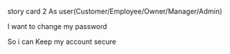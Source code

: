 story card 2
As
user(Customer/Employee/Owner/Manager/Admin)

I want
to change my password

So i can
Keep my account secure